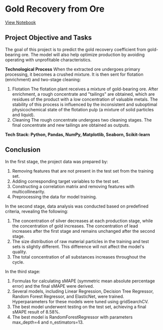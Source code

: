 # Gold Recovery from Ore

[View Notebook](https://nbviewer.org/github/ootho/data_science/blob/main/yp_gold_recovering/gold_recovering.ipynb)

## Project Objective and Tasks

The goal of this project is to predict the gold recovery coefficient from gold-bearing ore. The model will also help optimize production by avoiding operating with unprofitable characteristics.

**Technological Process**
When the extracted ore undergoes primary processing, it becomes a crushed mixture. It is then sent for flotation (enrichment) and two-stage cleaning:
1. Flotation
The flotation plant receives a mixture of gold-bearing ore. After enrichment, a rough concentrate and "tailings" are obtained, which are residues of the product with a low concentration of valuable metals. The stability of this process is influenced by the inconsistent and suboptimal physicochemical state of the flotation pulp (a mixture of solid particles and liquid).
2. Cleaning
The rough concentrate undergoes two cleaning stages. The final concentrate and new tailings are obtained as outputs.

**Tech Stack: Python, Pandas, NumPy, Matplotlib, Seaborn, Scikit-learn**

## Conclusion

In the first stage, the project data was prepared by:
1. Removing features that are not present in the test set from the training set.
2. Adding corresponding target variables to the test set.
3. Constructing a correlation matrix and removing features with multicollinearity.
4. Preprocessing the data for model training.

In the second stage, data analysis was conducted based on predefined criteria, revealing the following:
1. The concentration of silver decreases at each production stage, while the concentration of gold increases. The concentration of lead increases after the first stage and remains unchanged after the second stage.
2. The size distribution of raw material particles in the training and test sets is slightly different. This difference will not affect the model's quality.
3. The total concentration of all substances increases throughout the cycle.

In the third stage:
1. Formulas for calculating sMAPE (symmetric mean absolute percentage error) and the final sMAPE were derived.
2. Several models, including Linear Regression, Decision Tree Regressor, Random Forest Regressor, and ElasticNet, were trained. Hyperparameters for these models were tuned using gridSearchCV.
3. The best model underwent testing on the test set, achieving a final sMAPE result of 8.58%.
4. The best model is RandomForestRegressor with parameters max_depth=4 and n_estimators=13.